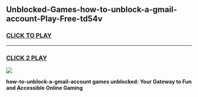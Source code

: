 
## Unblocked-Games-how-to-unblock-a-gmail-account-Play-Free-td54v
<h3>
<a href="https://premium76.site?title=how-to-unblock-a-gmail-account&ref=10A">CLICK TO PLAY</a></h3>
<hr>

<h3>
<a href="https://premium76.site?title=how-to-unblock-a-gmail-account&ref=10A">CLICK 2 PLAY</a>
  
</h3>

<a href="https://premium76.site?title=how-to-unblock-a-gmail-account&ref=10A"><img src="https://clearcache.store/games.png"></a>


**how-to-unblock-a-gmail-account games unblocked: Your Gateway to Fun and Accessible Online Gaming**
